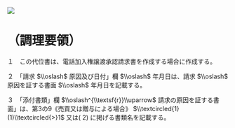 ![](https://www.nta.go.jp/tmp/8557dd1c-858a-48a6-af38-0ffe3f48e4c3/images/509e77ae2ff798ceac56e58005d0ebc66f7c765200663e1c69ddbc964d33dec3.jpg)

# （調理要領）

１　この代位書は、電話加入権譲渡承認請求書を作成する場合に作成する。

２　「請求 $\\oslash$ 原因及び日付」欄 $\\oslash$ 年月日は、請求 $\\oslash$ 原因を証する書面 $\\oslash$ 年月日を記載する。

３　「添付書類」欄 $\\oslash^{\\textsf{r}}\\uparrow$ 請求の原因を証する書面」は、第3の9《売買又は贈与による場合》 $\\textcircled{1}(1)\\textcircled{>}1$ 又は( 2) に掲げる書類名を記載する。